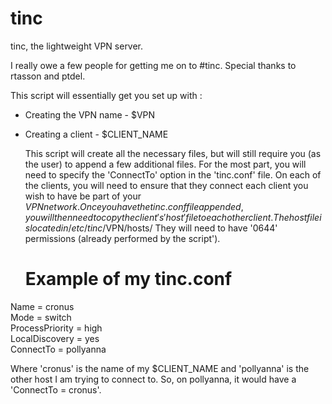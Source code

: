 # tinc
tinc, the lightweight VPN server.


I really owe a few people for getting me on to #tinc. Special thanks to rtasson and ptdel. 


   This script will essentially get you set up with :
* Creating the VPN name - $VPN
* Creating a client - $CLIENT_NAME


   This script will create all the necessary files, but will still require you (as the user) to append a few additional files. For the most part, you will need to specify the 'ConnectTo' option in the 'tinc.conf' file. On each of the clients, you will need to ensure that they connect each client you wish to have be part of your $VPN network. Once you have the tinc.conf file appended, you will then need to copy the client's 'host' file to each other client. The host file is located in /etc/tinc/$VPN/hosts/    They will need to have '0644' permissions (already performed by the script'). 


   # Example of my tinc.conf #

Name = cronus <br /> 
Mode = switch <br />
ProcessPriority = high <br />
LocalDiscovery = yes <br />
ConnectTo = pollyanna <br />


   Where 'cronus' is the name of my $CLIENT_NAME and 'pollyanna' is the other host I am trying to connect to. So, on pollyanna, it would have a 'ConnectTo = cronus'.


